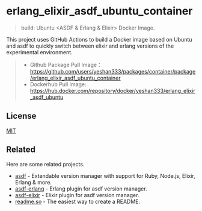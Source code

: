 # erlang_elixir_asdf_ubuntu_container

> build: Ubuntu <ASDF & Erlang & Elixir> Docker Image.

This project uses GitHub Actions to build a Docker image based on Ubuntu and asdf to quickly switch between elixir and erlang versions of the experimental environment.

> - Github Package Pull Image：https://github.com/users/yeshan333/packages/container/package/erlang_elixir_asdf_ubuntu_container
> - Dockerhub Pull Image: https://hub.docker.com/repository/docker/yeshan333/erlang_elixir_asdf_ubuntu

## License

[MIT](https://choosealicense.com/licenses/mit/)

## Related

Here are some related projects.

- [asdf](https://github.com/asdf-vm/asdf) - Extendable version manager with support for Ruby, Node.js, Elixir, Erlang & more.
- [asdf-erlang](https://github.com/asdf-vm/asdf-erlang) - Erlang plugin for asdf version manager.
- [asdf-elixir](https://github.com/asdf-vm/asdf-elixir) - Elixir plugin for asdf version manager.
- [readme.so](https://readme.so/editor) - The easiest way to create a README.
